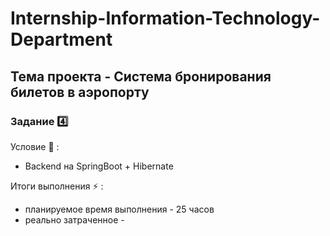 # Internship-Information-Technology-Department

## Тема проекта - Система бронирования билетов в аэропорту

### Задание 4️⃣

Условие :page_facing_up: : 
  - Backend на SpringBoot + Hibernate

Итоги выполнения ⚡ :
  - планируемое время выполнения - 25 часов
  - реально затраченное - 
